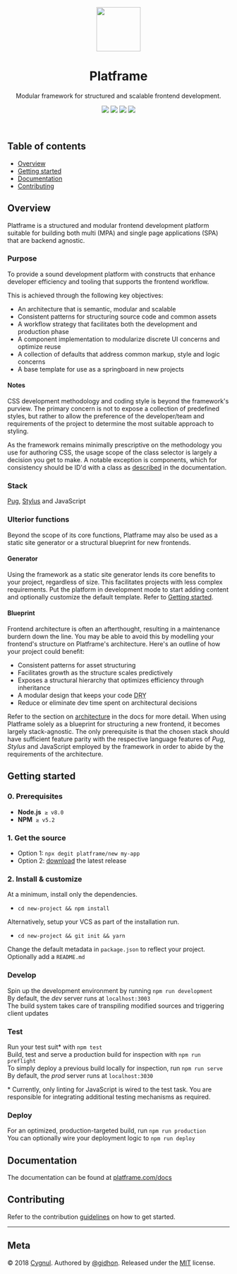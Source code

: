 <p align="center">
    <a href="http://platframe.com">
        <img src="http://platframe.com/assets/images/linked/platframe.svg" width=100 height=100>
    </a>
</p>

<h1 align="center">Platframe</h1>

<p align="center">
    Modular framework for structured and scalable frontend development.
</p>

<p align="center">
    <a href="https://travis-ci.org/platframe/platframe"><img src="https://travis-ci.org/platframe/platframe.svg?branch=master"></a>
    <a href="https://www.codacy.com/app/platframe/platframe?utm_source=github.com&amp;utm_medium=referral&amp;utm_content=platframe/platframe&amp;utm_campaign=Badge_Grade"><img src="https://api.codacy.com/project/badge/Grade/e2faa208e2b94932b4612df9cf306bd5"/></a>
    <a href="https://david-dm.org/platframe/platframe?type=dev"><img src="https://david-dm.org/platframe/platframe/dev-status.svg"></a>
    <a href="https://gitter.im/platframe"><img src="https://badges.gitter.im/platframe.png"></a>
</p>
<br>

## Table of contents
- [Overview](#overview)
- [Getting started](#getting-started)
- [Documentation](#documentation)
- [Contributing](#contributing)

## Overview
Platframe is a structured and modular frontend development platform suitable for building both multi (MPA) and single page applications (SPA) that are backend agnostic.

### Purpose
To provide a sound development platform with constructs that enhance developer efficiency and tooling that supports the frontend workflow.

This is achieved through the following key objectives:

- An architecture that is semantic, modular and scalable
- Consistent patterns for structuring source code and common assets
- A workflow strategy that facilitates both the development and production phase
- A component implementation to modularize discrete UI concerns and optimize reuse
- A collection of defaults that address common markup, style and logic concerns
- A base template for use as a springboard in new projects

#### Notes
CSS development methodology and coding style is beyond the framework's purview.
The primary concern is not to expose a collection of predefined styles, but rather to allow the preference of the developer/team and requirements of the project to determine the most suitable approach to styling.

As the framework remains minimally prescriptive on the methodology you use for authoring CSS, the usage scope of the class selector is largely a decision you get to make. A notable exception is components, which for consistency should be ID'd with a class as [described](http://platframe.com/docs/components/#create-style) in the documentation.

### Stack
[Pug](https://pugjs.org), [Stylus](http://stylus-lang.com) and JavaScript

### Ulterior functions
Beyond the scope of its core functions, Platframe may also be used as a static site generator or a structural blueprint for new frontends.

#### Generator
Using the framework as a static site generator lends its core benefits to your project, regardless of size.
This facilitates projects with less complex requirements. 
Put the platform in development mode to start adding content and optionally customize the default template. 
Refer to [Getting started](#getting-started).

#### Blueprint
Frontend architecture is often an afterthought, resulting in a maintenance burdern down the line.
You may be able to avoid this by modelling your frontend's structure on Platframe's architecture.
Here's an outline of how your project could benefit:

- Consistent patterns for asset structuring
- Facilitates growth as the structure scales predictively
- Exposes a structural hierarchy that optimizes efficiency through inheritance
- A modular design that keeps your code <abbr title="don't repeat yourself">DRY</abbr>
- Reduce or eliminate dev time spent on architectural decisions

Refer to the section on [architecture](http://platframe.com/docs/#architecture) in the docs for more detail.
When using Platframe solely as a blueprint for structuring a new frontend, it becomes largely stack-agnostic.
The only prerequisite is that the chosen stack should have sufficient feature parity with the respective language features of *Pug*, *Stylus* and JavaScript employed by the framework in order to  abide by the requirements of the architecture.

## Getting started

### 0. Prerequisites

- **Node.js**&nbsp; `≥ v8.0`
- **NPM**&nbsp; `≥ v5.2`

### 1. Get the source

- Option 1: `npx degit platframe/new my-app`
- Option 2: [download](https://github.com/platframe/platframe/releases/latest) the latest release

### 2. Install &amp; customize

At a minimum, install only the dependencies.
- `cd new-project && npm install` 

Alternatively, setup your VCS as part of the installation run.
- `cd new-project && git init && yarn` 

Change the default metadata in `package.json` to reflect your project.  
Optionally add a `README.md`

### Develop
Spin up the development environment by running `npm run development`  
By default, the *dev* server runs at `localhost:3003`  
The build system takes care of transpiling modified sources and triggering client updates

### Test
Run your test suit\* with `npm test`  
Build, test and serve a production build for inspection with `npm run preflight`  
To simply deploy a previous build locally for inspection, run `npm run serve`  
By default, the *prod* server runs at `localhost:3030`  

\* Currently, only linting for JavaScript is wired to the test task. You are responsible for integrating additional testing mechanisms as required.

### Deploy
For an optimized, production-targeted build, run `npm run production`  
You can optionally wire your deployment logic to `npm run deploy`

## Documentation
The documentation can be found at [platframe.com/docs](http://platframe.com/docs)

## Contributing
Refer to the contribution [guidelines](.github/CONTRIBUTING.md) on how to get started.

---

## Meta
&#169; 2018 [Cygnul](http://cygnul.com). 
Authored by [@gidhon](https://github.com/gidhon). 
Released under the [MIT](LICENSE) license.
